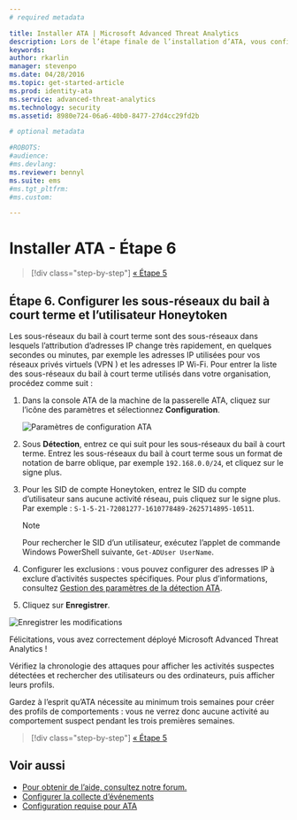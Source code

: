 ```yaml
---
# required metadata

title: Installer ATA | Microsoft Advanced Threat Analytics
description: Lors de l’étape finale de l’installation d’ATA, vous configurez les sous-réseaux du bail à court terme et l’utilisateur Honeytoken.
keywords:
author: rkarlin
manager: stevenpo
ms.date: 04/28/2016
ms.topic: get-started-article
ms.prod: identity-ata
ms.service: advanced-threat-analytics
ms.technology: security
ms.assetid: 8980e724-06a6-40b0-8477-27d4cc29fd2b

# optional metadata

#ROBOTS:
#audience:
#ms.devlang:
ms.reviewer: bennyl
ms.suite: ems
#ms.tgt_pltfrm:
#ms.custom:

---
```


# Installer ATA - Étape 6

>[!div class="step-by-step"]
[« Étape 5](install-ata-step5.md)

## Étape 6. Configurer les sous-réseaux du bail à court terme et l’utilisateur Honeytoken
Les sous-réseaux du bail à court terme sont des sous-réseaux dans lesquels l’attribution d’adresses IP change très rapidement, en quelques secondes ou minutes, par exemple les adresses IP utilisées pour vos réseaux privés virtuels (VPN ) et les adresses IP Wi-Fi. Pour entrer la liste des sous-réseaux du bail à court terme utilisés dans votre organisation, procédez comme suit :

1.  Dans la console ATA de la machine de la passerelle ATA, cliquez sur l’icône des paramètres et sélectionnez **Configuration**.

    ![Paramètres de configuration ATA](media/ATA-config-icon.JPG)

2.  Sous **Détection**, entrez ce qui suit pour les sous-réseaux du bail à court terme. Entrez les sous-réseaux du bail à court terme sous un format de notation de barre oblique, par exemple `192.168.0.0/24`, et cliquez sur le signe plus.

3.  Pour les SID de compte Honeytoken, entrez le SID du compte d’utilisateur sans aucune activité réseau, puis cliquez sur le signe plus. Par exemple : `S-1-5-21-72081277-1610778489-2625714895-10511`.

    > [!NOTE]
    > Pour rechercher le SID d’un utilisateur, exécutez l’applet de commande Windows PowerShell suivante, `Get-ADUser UserName`.

4.  Configurer les exclusions : vous pouvez configurer des adresses IP à exclure d’activités suspectes spécifiques. Pour plus d’informations, consultez [Gestion des paramètres de la détection ATA](working-with-detection-settings.md).

5.  Cliquez sur **Enregistrer**.

![Enregistrer les modifications](media/ATA-VPN-Subnets.JPG)

Félicitations, vous avez correctement déployé Microsoft Advanced Threat Analytics !

Vérifiez la chronologie des attaques pour afficher les activités suspectes détectées et rechercher des utilisateurs ou des ordinateurs, puis afficher leurs profils.

Gardez à l’esprit qu’ATA nécessite au minimum trois semaines pour créer des profils de comportements : vous ne verrez donc aucune activité au comportement suspect pendant les trois premières semaines.


>[!div class="step-by-step"]
[« Étape 5](install-ata-step5.md)


## Voir aussi

- [Pour obtenir de l’aide, consultez notre forum.](https://social.technet.microsoft.com/Forums/security/en-US/home?forum=mata)
- [Configurer la collecte d’événements](/advanced-threat-analytics/plandesign/configure-event-collection)
- [Configuration requise pour ATA](/advanced-threat-analytics/plandesign/ata-prerequisites)


<!--HONumber=Apr16_HO2-->


